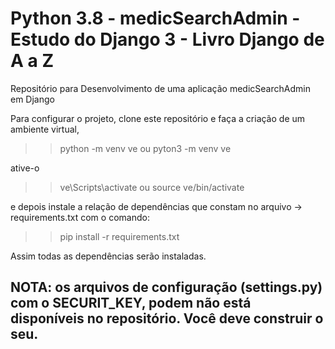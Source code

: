 # Python 3.8 - medicSearchAdmin - Estudo do Django 3 - Livro Django de A a Z

Repositório para Desenvolvimento de uma aplicação medicSearchAdmin em Django

Para configurar o projeto, clone este repositório e faça a criação de um ambiente virtual, 

>> python -m venv ve
ou
>> pyton3 -m venv ve

ative-o 

>> ve\Scripts\activate 
ou 
>> source ve/bin/activate

e depois instale a relação de dependências que constam no arquivo -> requirements.txt com o comando: 

>> pip install -r requirements.txt

Assim todas as dependências serão instaladas.

NOTA: os arquivos de configuração (settings.py) com o SECURIT_KEY, podem não está disponíveis no repositório. Você deve construir o seu. 
---


